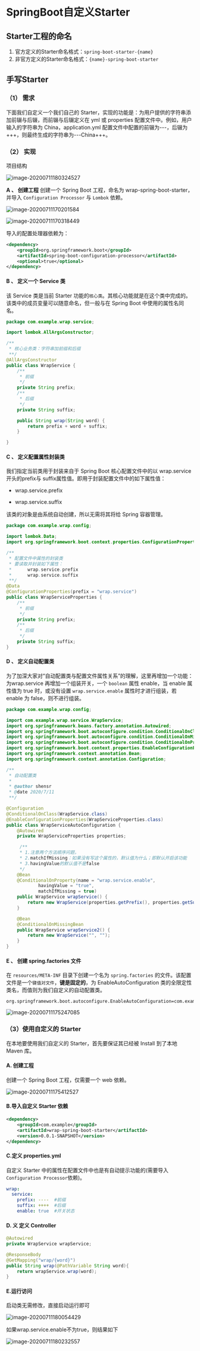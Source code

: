 # SpringBoot自定义Starter

## Starter工程的命名

1. 官方定义的Starter命名格式：`spring-boot-starter-{name}`
2. 非官方定义的Starter命名格式：`{name}-spring-boot-starter`

## 手写Starter

### （1） 需求

下面我们自定义一个我们自己的 Starter，实现的功能是：为用户提供的字符串添加前辍与后辍，而前辍与后辍定义在 yml 或 properties 配置文件中。例如，用户输入的字符串为 China，application.yml 配置文件中配置的前辍为---，后辍为+++，则最终生成的字符串为
​---China+++。

### （2） 实现

项目结构

![image-20200711180324527](https://gitee.com/szimo/picture_repository/raw/master/images/20200825201903.png)

**A 、 创建工程**
创建一个 Spring Boot 工程，命名为 wrap-spring-boot-starter，并导入 `Configuration Processor` 与 `Lombok` 依赖。

![image-20200711170201584](https://gitee.com/szimo/picture_repository/raw/master/images/20200825201904.png)

![image-20200711170318449](https://gitee.com/szimo/picture_repository/raw/master/images/20200825201905.png)

导入的配置处理器依赖为：

```xml
<dependency>
    <groupId>org.springframework.boot</groupId>
    <artifactId>spring-boot-configuration-processor</artifactId>
    <optional>true</optional>
</dependency>
```

#### **B 、 定义一个 Service 类**

该 Service 类是当前 Starter 功能的`核心类`。其核心功能就是在这个类中完成的。
该类中的成员变量可以随意命名，但一般与在 Spring Boot 中使用的属性名同名。

```java
package com.example.wrap.service;

import lombok.AllArgsConstructor;

/**
 * 核心业务类：字符串加前缀和后缀
 **/
@AllArgsConstructor
public class WrapService {
    /**
     * 前缀
     */
    private String prefix;
    /**
     * 后缀
     */
    private String suffix;

    public String wrap(String word) {
        return prefix + word + suffix;
    }

}

```

#### **C 、 定义配置属性封装类**

我们指定当前类用于封装来自于 Spring Boot 核心配置文件中的以 wrap.service 开头的prefix与 suffix属性值。即用于封装配置文件中的如下属性值：

- wrap.service.prefix

- wrap.service.suffix

该类的对象是由系统自动创建，所以无需将其将给 Spring 容器管理。

```java
package com.example.wrap.config;

import lombok.Data;
import org.springframework.boot.context.properties.ConfigurationProperties;

/**
 * 配置文件中属性的封装类
 * 要读取并封装如下属性：
 *      wrap.service.prefix
 *      wrap.service.suffix
 **/
@Data
@ConfigurationProperties(prefix = "wrap.service")
public class WrapServiceProperties {
    /**
     * 前缀
     */
    private String prefix;
    /**
     * 后缀
     */
    private String suffix;
}

```

#### **D 、 定义自动配置类**

为了加深大家对“自动配置类与配置文件属性关系”的理解，这里再增加一个功能：为wrap.service 再增加一个组装开关，一个 `boolean` 属性 enable，当 enable 属性值为 true 时，或没有设置 `wrap.service.enable` 属性时才进行组装，若 enable 为 false，则不进行组装。

```java
package com.example.wrap.config;

import com.example.wrap.service.WrapService;
import org.springframework.beans.factory.annotation.Autowired;
import org.springframework.boot.autoconfigure.condition.ConditionalOnClass;
import org.springframework.boot.autoconfigure.condition.ConditionalOnMissingBean;
import org.springframework.boot.autoconfigure.condition.ConditionalOnProperty;
import org.springframework.boot.context.properties.EnableConfigurationProperties;
import org.springframework.context.annotation.Bean;
import org.springframework.context.annotation.Configuration;

/**
 * 自动配置类
 *
 * @author shensr
 * @date 2020/7/11
 **/

@Configuration
@ConditionalOnClass(WrapService.class)
@EnableConfigurationProperties(WrapServiceProperties.class)
public class WrapServiceAutoConfiguration {
    @Autowired
    private WrapServiceProperties properties;

     /**
     * 1.注意两个方法顺序问题，
     * 2.matchIfMissing：如果没有写这个属性的，默认值为什么；即默认开启该功能
     * 3.havingValue的默认值不是false
     */
    @Bean
    @ConditionalOnProperty(name = "wrap.service.enable",
            havingValue = "true",
            matchIfMissing = true)
    public WrapService wrapService() {
        return new WrapService(properties.getPrefix(), properties.getSuffix());
    }

    @Bean
    @ConditionalOnMissingBean
    public WrapService wrapService2() {
        return new WrapService("", "");
    }
}

```

#### **E 、 创建 spring.factories 文件**

在 `resources/META-INF` 目录下创建一个名为 `spring.factories` 的文件。该配置文件是一个`键值对文件`，**键是固定的**，为 EnableAutoConfiguration 类的全限定性类名，而值则为我们自定义的自动配置类。

```properties
org.springframework.boot.autoconfigure.EnableAutoConfiguration=com.example.wrap.config.WrapServiceAutoConfiguration
```

![image-20200711175247085](https://gitee.com/szimo/picture_repository/raw/master/images/20200825201906.png)

### （3）使用自定义的 Starter

在本地要使用我们自定义的 Starter，首先要保证其已经被 Install 到了本地 Maven 库。

#### **A. 创建工程**

创建一个 Spring Boot 工程，仅需要一个 web 依赖。

![image-20200711175412527](https://gitee.com/szimo/picture_repository/raw/master/images/20200825201907.png)

#### **B.导入自定义 Starter 依赖**

```xml
<dependency>
    <groupId>com.example</groupId>
    <artifactId>wrap-spring-boot-starter</artifactId>
    <version>0.0.1-SNAPSHOT</version>
</dependency>
```

#### **C.定义 properties.yml**

自定义 Starter 中的属性在配置文件中也是有自动提示功能的(需要导入`Configuration Processor`依赖)。

```yaml
wrap:
  service:
    prefix: ----  #前缀
    suffix: ++++  #后缀
    enable: true  #开关状态
```

#### **D. 义 定义 Controller**

```java
@Autowired
private WrapService wrapService;

@ResponseBody
@GetMapping("wrap/{word}")
public String wrap(@PathVariable String word){
    return wrapService.wrap(word);
}
```

#### **E.运行访问**

启动类无需修改，直接启动运行即可

![image-20200711180054429](https://gitee.com/szimo/picture_repository/raw/master/images/20200825201908.png)

如果wrap.service.enable不为true，则结果如下

![image-20200711180232557](https://gitee.com/szimo/picture_repository/raw/master/images/20200825201909.png)